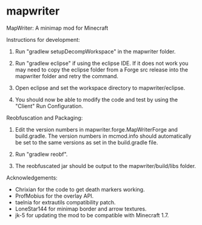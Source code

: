 mapwriter
=========

MapWriter: A minimap mod for Minecraft


Instructions for development:

1) Run "gradlew setupDecompWorkspace" in the mapwriter folder.

2) Run "gradlew eclipse" if using the eclipse IDE. If it does not work you may
   need to copy the eclipse folder from a Forge src release into the mapwriter
   folder and retry the command.

3) Open eclipse and set the workspace directory to mapwriter/eclipse.

4) You should now be able to modify the code and test by using the "Client" Run
   Configuration.

Reobfuscation and Packaging:

1) Edit the version numbers in mapwriter.forge.MapWriterForge and build.gradle.
   The version numbers in mcmod.info should automatically be set to the same
   versions as set in the build.gradle file.

2) Run "gradlew reobf".

3) The reobfuscated jar should be output to the mapwriter/build/libs folder.

Acknowledgements:

* Chrixian for the code to get death markers working.
* ProfMobius for the overlay API.
* taelnia for extrautils compatibility patch.
* LoneStar144 for minimap border and arrow textures.
* jk-5 for updating the mod to be compatible with Minecraft 1.7.
